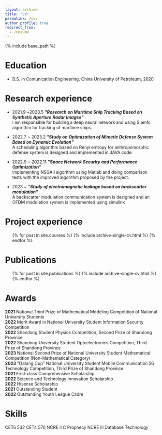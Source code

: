 ```yaml
---
layout: archive
title: "CV"
permalink: /cv/
author_profile: true
redirect_from:
  - /resume
---
```


{% include base_path %}

Education
======
* B.S. in Comunication Engineering, China University of Petroleum, 2020

Research experience
======
* 2021.9 ~2023.5 ***"Research on Maritime Ship Tracking Based on Synthetic Aperture Radar Images"***<br />
  I am responsible for building a deep neural network and using Siamfc algorithm for tracking of maritime ships.
  
* 2022.7 ~ 2023.2 ***"Study on Optimization of Mimetic Defense System Based on Dynamic Evolution"***<br />
  A scheduling algorithm based on Renyi entropy for anthropomorphic defense system is designed and implemented in JAVA code.
  
* 2022.9 ~ 2022.11 ***"Space Network Security and Performance Optimization"***<br />
  Implementing NSGAII algorithm using Matlab and doing comparison tests with the improved algorithm proposed by the project.

* 2023 ~ ***"Study of electromagnetic leakage based on backscatter modulation"***<br />
  A backscatter modulation communication system is designed and an OFDM modulation system is implemented using simulink

Project experience
======

 <ul>{% for post in site.courses %}
    {% include archive-single-cv.html %}
  {% endfor %}</ul>
  
Publications
======
  <ul>{% for post in site.publications %}
    {% include archive-single-cv.html %}
  {% endfor %}</ul>
  
Awards
======
**2021** National Third Prize of Mathematical Modeling Competition of National University Students<br />
**2022** Merit Award in National University Student Information Security Competition<br />
**2022** Shandong Student Physics Competition, Second Prize of Shandong Province<br />
**2022** Shandong University Student Optoelectronics Competition, Third Prize of Shandong Province<br />
**2023** National Second Prize of National University Student Mathematical Competition (Non-Mathematical Category)<br />
**2023** "Datang Cup" National University Student Mobile Communication 5G Technology Competition, Third Prize of Shandong Province<br />
**2021** First-class Comprehensive Scholarship<br />
**2022** Science and Technology Innovation Scholarship<br />
**2022** Hisense Scholarship<br />
**2021** Outstanding Student<br />
**2022** Outstanding Youth League Cadre<br />

Skills
======
CET6 532
CET4 570
NCRE Ⅱ C Prophecy
NCRE Ⅲ Database Technology
